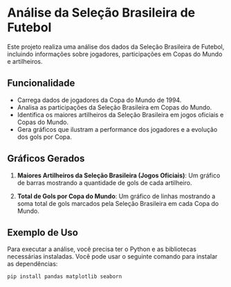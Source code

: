 # Análise da Seleção Brasileira de Futebol

Este projeto realiza uma análise dos dados da Seleção Brasileira de Futebol, incluindo informações sobre jogadores, participações em Copas do Mundo e artilheiros.

## Funcionalidade

- Carrega dados de jogadores da Copa do Mundo de 1994.
- Analisa as participações da Seleção Brasileira em Copas do Mundo.
- Identifica os maiores artilheiros da Seleção Brasileira em jogos oficiais e Copas do Mundo.
- Gera gráficos que ilustram a performance dos jogadores e a evolução dos gols por Copa.

## Gráficos Gerados

1. **Maiores Artilheiros da Seleção Brasileira (Jogos Oficiais)**: Um gráfico de barras mostrando a quantidade de gols de cada artilheiro.

2. **Total de Gols por Copa do Mundo**: Um gráfico de linhas mostrando a soma total de gols marcados pela Seleção Brasileira em cada Copa do Mundo.

## Exemplo de Uso

Para executar a análise, você precisa ter o Python e as bibliotecas necessárias instaladas. Você pode usar o seguinte comando para instalar as dependências:

```bash
pip install pandas matplotlib seaborn
